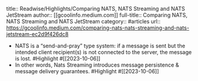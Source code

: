 title:: Readwise/Highlights/Comparing NATS, NATS Streaming and NATS JetStream
author:: [[gcoolinfo.medium.com]]
full-title:: Comparing NATS, NATS Streaming and NATS JetStream
category:: #articles
url:: https://gcoolinfo.medium.com/comparing-nats-nats-streaming-and-nats-jetstream-ec2d9f426dc8
- NATS is a “send-and-pray” type system: if a message is sent but the intended client recipient(s) is not connected to the server, the message is lost. #Highlight #[[2023-10-06]]
- In other words, Nats Streaming introduces message persistence & message delivery guarantees. #Highlight #[[2023-10-06]]